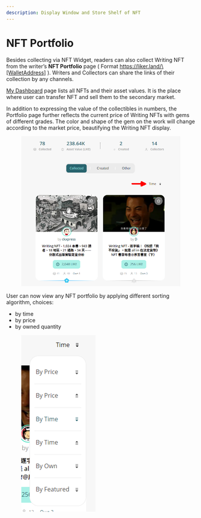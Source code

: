 ```yaml
---
description: Display Window and Store Shelf of NFT
---
```


# NFT Portfolio

Besides collecting via NFT Widget, readers can also collect Writing NFT from the writer’s **NFT Portfolio** page ( Format https://liker.land/\[WalletAddress] ). Writers and Collectors can share the links of their collection by any channels.

[My Dashboard](https://liker.land/dashboard) page lists all NFTs and their asset values. It is the place where user can transfer NFT and sell them to the secondary market.

In addition to expressing the value of the collectibles in numbers, the Portfolio page further reflects the current price of Writing NFTs with gems of different grades. The color and shape of the gem on the work will change according to the market price, beautifying the Writing NFT display.

<figure><img src="../../.gitbook/assets/NFT Portfolio-en.png" alt=""><figcaption></figcaption></figure>

User can now view any NFT portfolio by applying different sorting algorithm, choices:

* by time
* by price
* by owned quantity

<figure><img src="../../.gitbook/assets/NFT Portfolio sorting-en.png" alt=""><figcaption></figcaption></figure>
